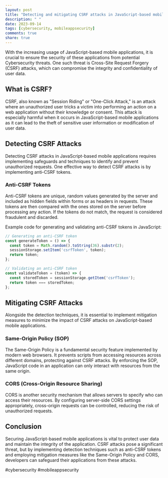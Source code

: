 ```yaml
---
layout: post
title: "Detecting and mitigating CSRF attacks in JavaScript-based mobile applications"
description: " "
date: 2023-09-14
tags: [cybersecurity, mobileappsecurity]
comments: true
share: true
---
```


With the increasing usage of JavaScript-based mobile applications, it is crucial to ensure the security of these applications from potential Cybersecurity threats. One such threat is Cross-Site Request Forgery (CSRF) attacks, which can compromise the integrity and confidentiality of user data.

## What is CSRF?

CSRF, also known as "Session Riding" or "One-Click Attack," is an attack where an unauthorized user tricks a victim into performing an action on a web application without their knowledge or consent. This attack is especially harmful when it occurs in JavaScript-based mobile applications as it can lead to the theft of sensitive user information or modification of user data.

## Detecting CSRF Attacks

Detecting CSRF attacks in JavaScript-based mobile applications requires implementing safeguards and techniques to identify and prevent unauthorized requests. One effective way to detect CSRF attacks is by implementing anti-CSRF tokens.

### Anti-CSRF Tokens

Anti-CSRF tokens are unique, random values generated by the server and included as hidden fields within forms or as headers in requests. These tokens are then compared with the ones stored on the server before processing any action. If the tokens do not match, the request is considered fraudulent and discarded.

Example code for generating and validating anti-CSRF tokens in JavaScript:

```javascript
// Generating an anti-CSRF token
const generateToken = () => {
  const token = Math.random().toString(36).substr(2);
  sessionStorage.setItem('csrfToken', token);
  return token;
};

// Validating an anti-CSRF token
const validateToken = (token) => {
  const storedToken = sessionStorage.getItem('csrfToken');
  return token === storedToken;
};
```

## Mitigating CSRF Attacks

Alongside the detection techniques, it is essential to implement mitigation measures to minimize the impact of CSRF attacks on JavaScript-based mobile applications.

### Same-Origin Policy (SOP)

The Same-Origin Policy is a fundamental security feature implemented by modern web browsers. It prevents scripts from accessing resources across different domains, protecting against CSRF attacks. By enforcing the SOP, JavaScript code in an application can only interact with resources from the same origin.

### CORS (Cross-Origin Resource Sharing)

CORS is another security mechanism that allows servers to specify who can access their resources. By configuring server-side CORS settings appropriately, cross-origin requests can be controlled, reducing the risk of unauthorized requests.

## Conclusion

Securing JavaScript-based mobile applications is vital to protect user data and maintain the integrity of the application. CSRF attacks pose a significant threat, but by implementing detection techniques such as anti-CSRF tokens and employing mitigation measures like the Same-Origin Policy and CORS, developers can safeguard their applications from these attacks.

#cybersecurity #mobileappsecurity